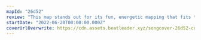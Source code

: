 ```yaml
---
mapId: "26d52"
review: "This map stands out for its fun, energetic mapping that fits the song well, good flow, interesting patterns and excellent downmaps!"
startDate: "2022-06-20T00:00:00.000Z"
coverUrlOverwrite: https://cdn.assets.beatleader.xyz/songcover-26d52-cover.jpg
---
```

